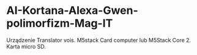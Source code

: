 # AI-Kortana-Alexa-Gwen-polimorfizm-Mag-IT
Urządzenie Translator vois.
M5stack Card computer lub M5Stack Core 2.
Karta micro SD. 

